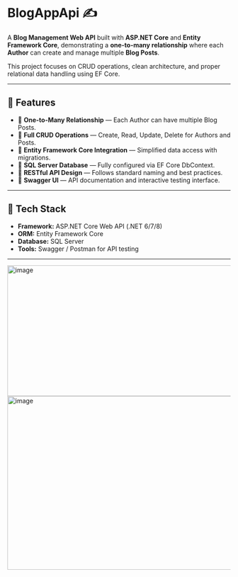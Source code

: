 # BlogAppApi ✍️

A **Blog Management Web API** built with **ASP.NET Core** and **Entity Framework Core**, demonstrating a **one-to-many relationship** where each **Author** can create and manage multiple **Blog Posts**.  

This project focuses on CRUD operations, clean architecture, and proper relational data handling using EF Core.

---

## 🚀 Features

- 🧠 **One-to-Many Relationship** — Each Author can have multiple Blog Posts.  
- 🔁 **Full CRUD Operations** — Create, Read, Update, Delete for Authors and Posts.  
- 💾 **Entity Framework Core Integration** — Simplified data access with migrations.  
- 🧱 **SQL Server Database** — Fully configured via EF Core DbContext.  
- 🧩 **RESTful API Design** — Follows standard naming and best practices.  
- 📘 **Swagger UI** — API documentation and interactive testing interface.

---

## 🧩 Tech Stack

- **Framework:** ASP.NET Core Web API (.NET 6/7/8)  
- **ORM:** Entity Framework Core  
- **Database:** SQL Server  
- **Tools:** Swagger / Postman for API testing  

---
<img width="749" height="295" alt="image" src="https://github.com/user-attachments/assets/cdacb5e5-d744-4139-acdf-3c7ce6c6c119" />
<img width="761" height="392" alt="image" src="https://github.com/user-attachments/assets/64e5619a-637a-4879-8897-2714c3d4f62f" />

